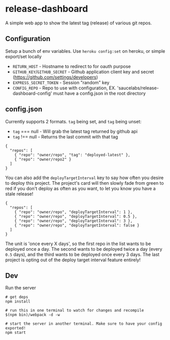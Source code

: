 # release-dashboard

A simple web app to show the latest tag (release) of various git repos.

## Configuration

Setup a bunch of env variables. Use `heroku config:set` on heroku, or simple export/set locally

* `RETURN_HOST` - Hostname to redirect to for oauth purpose
* `GITHUB_KEY`/`GITHUB_SECRET` - Github application client key and secret (https://github.com/settings/developers)
* `EXPRESS_SECRET_TOKEN` - Session "random" key
* `CONFIG_REPO` - Repo to use with configuration, EX. 'saucelabs/release-dashboard-config' must have a config.json in the root directory

## config.json

Currently supports 2 formats. `tag` being set, and `tag` being unset:
* `tag` === null - Will grab the latest tag returned by github api
* `tag` !== null - Returns the last commit with that tag

```
{
  "repos": [
    { "repo": "owner/repo", "tag": "deployed-latest" },
    { "repo": "owner/repo2" }
  ]
}
```

You can also add the `deployTargetInterval` key to say how often you desire to deploy this project. The project's card will then slowly fade from green to red if you don't deploy as often as you want, to let you know you have a stale release!

```
{
  "repos": [
    { "repo": "owner/repo", "deployTargetInterval": 1 },
    { "repo": "owner/repo", "deployTargetInterval": 0.5 },
    { "repo": "owner/repo", "deployTargetInterval": 3 },
    { "repo": "owner/repo", "deployTargetInterval": false }
  ]
}
```

The unit is 'once every X days', so the first repo in the list wants to be deployed once a day. The second wants to be deployed twice a day (every `0.5` days), and the third wants to be deployed once every 3 days. The last project is opting out of the deploy target interval feature entirely!

## Dev

Run the server

```
# get deps
npm install

# run this in one terminal to watch for changes and recompile
$(npm bin)/webpack -d -w

# start the server in another terminal. Make sure to have your config exported!
npm start
```
